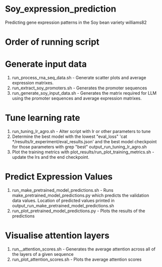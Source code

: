 # Soy_expression_prediction
Predicting gene expression patterns in the Soy bean variety williams82

# Order of running script 

# Generate input data 
1. run_process_rna_seq_data.sh  - Generate scatter plots and average expression matrixes.
2. run_extract_soy_promoters.sh - Generates the promoter sequences 
3. run_generate_soy_input_data.sh - Generates the matrix required for LLM using the promoter sequences and average expression matrixes. 

# Tune learning rate
1. run_tuning_lr_agro.sh - Alter script with lr or other parameters to tune
2. Determine the best model with the lowest "eval_loss" 'cat */results/lr_experiment/eval_results.json'
and the best model checkpoint for those parameters with grep "best" output_run_tuning_lr_agro.sh
3. Plot the training metrics with plot_results/run_plot_training_metrics.sh - update the lrs and the end checkpoint. 

# Predict Expression Values 
1. run_make_pretrained_model_predictions.sh - Runs make_pretrained_model_predictions.py which predicts the validation data values. Location of predicted values printed in output_run_make_pretrained_model_predictions.sh
2. run_plot_pretrained_model_predictions.py - Plots the results of the predictions

# Visualise attention layers
1. run__attention_scores.sh - Generates the average attention across all of the layers of a given sequence
2. run_plot_attention_scores.sh - Plots the average attention scores 
